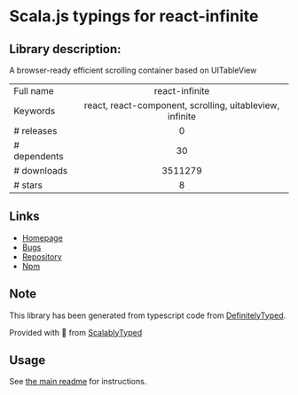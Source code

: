 
# Scala.js typings for react-infinite


## Library description:
A browser-ready efficient scrolling container based on UITableView

|                    |                 |
| ------------------ | :-------------: |
| Full name          | react-infinite |
| Keywords           | react, react-component, scrolling, uitableview, infinite |
| # releases         | 0 |
| # dependents       | 30 |
| # downloads        | 3511279 |
| # stars            | 8 |

## Links
- [Homepage](https://github.com/seatgeek/react-infinite)
- [Bugs](https://github.com/seatgeek/react-infinite/issues)
- [Repository](https://github.com/seatgeek/react-infinite)
- [Npm](https://www.npmjs.com/package/react-infinite)
    


## Note
This library has been generated from typescript code from [DefinitelyTyped](https://definitelytyped.org).

Provided with :purple_heart: from [ScalablyTyped](https://github.com/oyvindberg/ScalablyTyped)

## Usage
See [the main readme](../../readme.md) for instructions.


